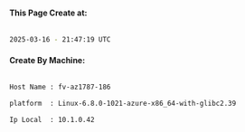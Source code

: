 
   
#### This Page Create at:

```bash

2025-03-16 - 21:47:19 UTC

```

#### Create By Machine:

```bash

Host Name : fv-az1787-186

platform  : Linux-6.8.0-1021-azure-x86_64-with-glibc2.39

Ip Local  : 10.1.0.42

```

